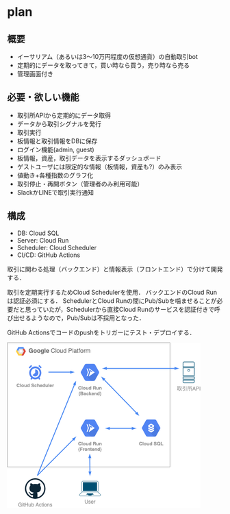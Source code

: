 # plan

## 概要

- イーサリアム（あるいは3〜10万円程度の仮想通貨）の自動取引bot
- 定期的にデータを取ってきて，買い時なら買う，売り時なら売る
- 管理画面付き

## 必要・欲しい機能

- 取引所APIから定期的にデータ取得
- データから取引シグナルを発行
- 取引実行
- 板情報と取引情報をDBに保存
- ログイン機能(admin, guest)
- 板情報，資産，取引データを表示するダッシュボード
- ゲストユーザには限定的な情報（板情報，資産も?）のみ表示
- 値動き+各種指数のグラフ化
- 取引停止・再開ボタン（管理者のみ利用可能）
- SlackかLINEで取引実行通知

## 構成

- DB: Cloud SQL
- Server: Cloud Run
- Scheduler: Cloud Scheduler
- CI/CD: GitHub Actions

取引に関わる処理（バックエンド）と情報表示（フロントエンド）で分けて開発する．

取引を定期実行するためCloud Schedulerを使用．
バックエンドのCloud Runは認証必須にする．
SchedulerとCloud Runの間にPub/Subを噛ませることが必要だと思っていたが，Schedulerから直接Cloud Runのサービスを認証付きで呼び出せるようなので，Pub/Subは不採用となった．

GitHub Actionsでコードのpushをトリガーにテスト・デプロイする．

![flow](flow.drawio.png)
